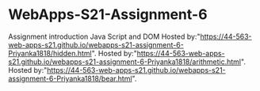 # WebApps-S21-Assignment-6
Assignment introduction Java Script and DOM
Hosted by:"https://44-563-web-apps-s21.github.io/webapps-s21-assignment-6-Priyanka1818/hidden.html".
Hosted by:"https://44-563-web-apps-s21.github.io/webapps-s21-assignment-6-Priyanka1818/arithmetic.html".
Hosted by:"https://44-563-web-apps-s21.github.io/webapps-s21-assignment-6-Priyanka1818/bear.html".
